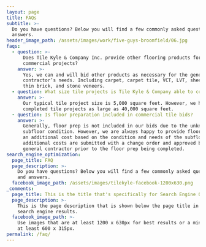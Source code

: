 ```yaml
---
layout: page
title: FAQs
subtitle: >-
  Do you have questions? Below you will find a few commonly asked questions and
  answers.
header_image_path: /assets/images/work/five-guys-broomfield/06.jpg
faqs:
  - question: >-
      Does Tile Kyle & Company Inc. provide other flooring products for
      commercial projects?
    answer: >-
      Yes, we can and will bid other products as necessary for the general
      contractor’s needs. Including carpet, carpet tile, VCT, LVT, sheet vinyl,
      thin brick, and stone veneers.
  - question: What size tile projects is Tile Kyle & Company able to contract?
    answer: >-
      Our typical tile project size is 5,000 square feet. However, we have
      completed tile projects as large as 40,000 square feet.
  - question: Is floor preparation included in commercial tile bids?
    answer: >-
      Generally, floor prep is not included in our bids due to the unknown final
      subfloor condition. However, we are always happy to provide floor prep at
      an additional cost based on the condition and needs of the subfloor. These
      additional costs are submitted with a change order and approved by the
      general contractor prior to the floor prep being completed.
search_engine_optimization:
  page_title: FAQ
  page_description: >-
    Do you have questions? Below you will find a few commonly asked questions
    and answers.
  facebook_image_path: /assets/images/tilekyle-facebook-1200x630.png
_comments:
  page_title: This is the title that's specifically for Search Engine Optimization.
  page_description: >-
    This is the page description that is shown below the page title in the
    search engine results.
  facebook_image_path: >-
    Use images that are at least 1200 x 630px for best results or a minimum of
    at least 600 x 315px.
permalink: /faq/
---
```


